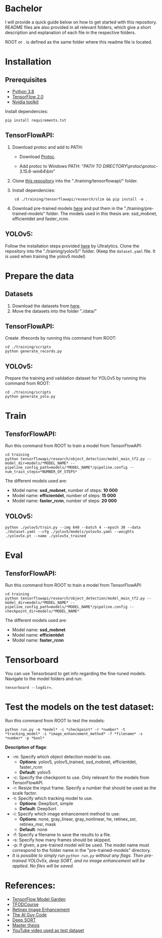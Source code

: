 # Bachelor
I will provide a quick guide below on how to get started with this repository. README files are also provided in all relevant folders, which give a short description and explanation of each file in the respective folders.

ROOT or . is defined as the same folder where this readme file is located.


# Installation

## Prerequisites

- [Python 3.8](https://www.python.org/)
- [TensorFlow 2.0](https://www.tensorflow.org/)
- [Nvidia toolkit](https://developer.nvidia.com/cuda-toolkit)

Install dependencies:

    pip install requirements.txt

## TensorFlowAPI:
1. Download protoc and add to PATH:
    - Download [Protoc](https://github.com/protocolbuffers/protobuf/releases/download/v3.15.6/protoc-3.15.6-win64.zip).

    - Add protoc to Windows PATH: "*_PATH TO DIRECTORY_*\protoc\protoc-3.15.6-win64\bin"

2. Clone [this repository](https://github.com/tensorflow/models) into the "./training/tensorflowapi/" folder.

3. Install dependencies:
   
        cd ./training/tensorflowapi/research/slim && pip install -e .

4. Download pre-trained models [here](https://github.com/tensorflow/models/blob/master/research/object_detection/g3doc/tf2_detection_zoo.md) and put them in the "./training/pre-trained-models" folder. The models used in this thesis are: ssd_mobnet, efficientdet and faster_rcnn.


## YOLOv5:
Follow the installation steps provided [here](https://github.com/ultralytics/yolov5) by Ultralytics. Clone the repository into the "./training/yolov5/" folder. (Keep the `dataset.yaml` file. It is used when training the yolov5 model)
   

# Prepare the data

## Datasets

1. Download the datasets from [here](https://drive.google.com/drive/folders/1hNMBL2MNyz5dWZdi1BR1o1X-3yypdCkJ?usp=sharing).
2. Move the datasets into the folder "./data/"

## TensorFlowAPI:

Create .tfrecords by running this command from ROOT:

    cd ./training/scripts
    python generate_records.py


## YOLOv5:

Prepare the training and validation dataset for YOLOv5 by running this command from ROOT:

    cd ./training/scripts
    python generate_yolo.py


# Train

## TensforFlowAPI:
Run this command from ROOT to train a model from TensorFlowAPI:

    cd training
    python tensorflowapi/research/object_detection/model_main_tf2.py --model_dir=models/*MODEL_NAME* --pipeline_config_path=models/*MODEL_NAME*/pipeline.config --num_train_steps=*NUMBER_OF_STEPS*

The different models used are: 
- Model name: **ssd_mobnet**, number of steps: **10 000**
- Model name: **efficientdet**, number of steps: **15 000**
- Model name: **faster_rcnn**, number of steps: **20 000**

## YOLOv5:

    python ./yolov5/train.py --img 640 --batch 4 --epoch 30 --data ./dataset.yaml --cfg ./yolov5/models/yolov5x.yaml --weights ./yolov5x.pt --name ./yolov5x_trained


# Eval

## TensforFlowAPI:
Run this command from ROOT to train a model from TensorFlowAPI:

    cd training
    python tensorflowapi/research/object_detection/model_main_tf2.py --model_dir=models/*MODEL_NAME* --pipeline_config_path=models/*MODEL_NAME*/pipeline.config --checkpoint_dir=models/*MODEL_NAME*

The different models used are: 
- Model name: **ssd_mobnet**
- Model name: **efficientdet**
- Model name: **faster_rcnn**


# Tensorboard

You can use Tensorboard to get info regarding the fine-tuned models. Navigate to the model folders and run:

    tensorboard --logdir=.


# Test the models on the test dataset:

Run this command from ROOT to test the models:

    python run.py -m *model* -c *checkpoint* -r *number* -t *tracking_model* -i *image_enhancement_method* -f *filename* -s *number* -p *bool*

**Description of flags**:
- -m: Specify which object detection model to use. 
  - **Options**: yolov5, yolov5_trained, ssd_mobnet, efficientdet, faster_rcnn
  - **Default**: yolov5
- -c: Specify the checkpoint to use. Only relevant for the models from TensorFlowAPI.
- -r: Resize the input frame. Specify a number that should be used as the scale factor.
- -t: Specify which tracking model to use.
  - **Options**: DeepSort, simple
  - **Default**: DeepSort
- -i: Specify which image enhancement method to use:
  - **Options**: none, gray_linear, gray_nonlinear, he, retinex_ssr, retinex_msr, mask
  - **Default**: none
- -f: Specify a filename to save the results to a file.
- -s: Specify how many frames should be skipped.
- -p: If given, a pre-trained model will be used. The model name must correspond to the folder name in the "pre-trained-models" directory. 
- *It is possible to simply run `python run.py` without any flags. Then pre-trained YOLOv5x, deep SORT, and no image enhancement will be applied. No files will be saved.*


# References:

- [TensorFlow Model Garden](https://github.com/tensorflow/models)
- [TFODCourse](https://github.com/nicknochnack/TFODCourse)
- [Retinex Image Enhancement](https://github.com/aravindskrishnan/Retinex-Image-Enhancement)
- [The AI Guy Code](https://github.com/theAIGuysCode/yolov4-deepsort)
- [Deep SORT](https://github.com/nwojke/deep_sort)
- [Master thesis](https://github.com/BerntA/CVEET)
- [YouTube video used as test dataset](https://www.youtube.com/watch?v=IOxxEJpXZGU&ab_channel=RedDFilm)